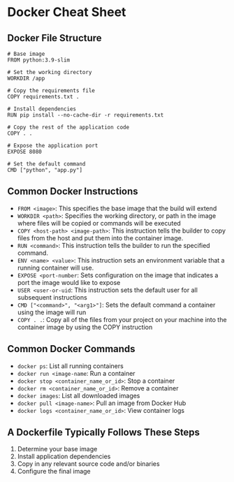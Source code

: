 # Docker Cheat Sheet

## Docker File Structure
```
# Base image
FROM python:3.9-slim

# Set the working directory
WORKDIR /app

# Copy the requirements file
COPY requirements.txt .

# Install dependencies
RUN pip install --no-cache-dir -r requirements.txt

# Copy the rest of the application code
COPY . .

# Expose the application port
EXPOSE 8080

# Set the default command
CMD ["python", "app.py"]
```

## Common Docker Instructions
- `FROM <image>`: This specifies the base image that the build will extend
- `WORKDIR <path>`: Specifies the working directory, or path in the image where files will be copied or commands will be executed
- `COPY <host-path> <image-path>`: This instruction tells the builder to copy files from the host and put them into the container image.
- `RUN <command>`: This instruction tells the builder to run the specified command.
- `ENV <name> <value>`: This instruction sets an environment variable that a running container will use.
- `EXPOSE <port-number`: Sets configuration on the image that indicates a port the image would like to expose
- `USER <user-or-uid`: This instruction sets the default user for all subsequent instructions
- `CMD ["<command>", "<arg1>"]`: Sets the default command a container using the image will run
- `COPY . .`: Copy all of the files from your project on your machine into the container image by using the COPY instruction

## Common Docker Commands
- `docker ps`: List all running containers
- `docker run <image-name`: Run a container
- `docker stop <container_name_or_id>`: Stop a container  
- `docker rm <container_name_or_id>`: Remove a container 
- `docker images`: List all downloaded images
- `docker pull <image-name>`: Pull an image from Docker Hub
- `docker logs <container_name_or_id>`: View container logs

## A Dockerfile Typically Follows These Steps
1. Determine your base image
2. Install application dependencies
3. Copy in any relevant source code and/or binaries
4. Configure the final image
